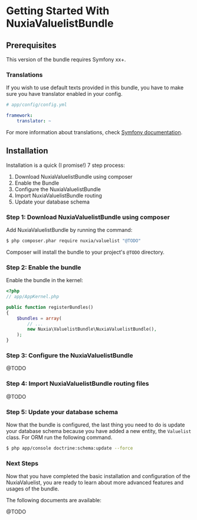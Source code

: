 Getting Started With NuxiaValuelistBundle
==================================

## Prerequisites

This version of the bundle requires Symfony xx+.

### Translations

If you wish to use default texts provided in this bundle, you have to make
sure you have translator enabled in your config.

``` yaml
# app/config/config.yml

framework:
    translator: ~
```

For more information about translations, check [Symfony documentation](http://symfony.com/doc/current/book/translation.html).

## Installation

Installation is a quick (I promise!) 7 step process:

1. Download NuxiaValuelistBundle using composer
2. Enable the Bundle
3. Configure the NuxiaValuelistBundle
4. Import NuxiaValuelistBundle routing
5. Update your database schema

### Step 1: Download NuxiaValuelistBundle using composer

Add NuxiaValuelistBundle by running the command:

``` bash
$ php composer.phar require nuxia/valuelist "@TODO"
```

Composer will install the bundle to your project's `@TODO` directory.

### Step 2: Enable the bundle

Enable the bundle in the kernel:

``` php
<?php
// app/AppKernel.php

public function registerBundles()
{
    $bundles = array(
        // ...
        new Nuxia\ValuelistBundle\NuxiaValuelistBundle(),
    );
}
```
### Step 3: Configure the NuxiaValuelistBundle

@TODO 

### Step 4: Import NuxiaValuelistBundle routing files

@TODO

### Step 5: Update your database schema

Now that the bundle is configured, the last thing you need to do is update your
database schema because you have added a new entity, the `Valuelist` class.
For ORM run the following command.

``` bash
$ php app/console doctrine:schema:update --force
```

### Next Steps

Now that you have completed the basic installation and configuration of the
NuxiaValuelist, you are ready to learn about more advanced features and usages
of the bundle.

The following documents are available:

@TODO
